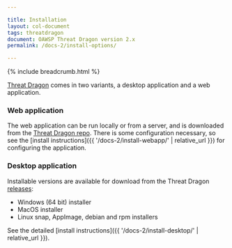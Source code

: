 ```yaml
---

title: Installation
layout: col-document
tags: threatdragon
document: OAWSP Threat Dragon version 2.x
permalink: /docs-2/install-options/

---
```


{% include breadcrumb.html %}

[Threat Dragon](http://owasp.org/www-project-threat-dragon) comes in two variants,
a desktop application and a web application.

### Web application

The web application can be run locally or from a server, and is downloaded from the
[Threat Dragon repo](https://github.com/OWASP/threat-dragon/releases).
There is some configuration necessary, so see the
[install instructions]({{ '/docs-2/install-webapp/' | relative_url }}) for configuring the application.

### Desktop application

Installable versions are available for download from the
Threat Dragon [releases](https://github.com/OWASP/threat-dragon/releases):

* Windows (64 bit) installer
* MacOS installer
* Linux snap, AppImage, debian and rpm installers

See the detailed [install instructions]({{ '/docs-2/install-desktop/' | relative_url }}).
